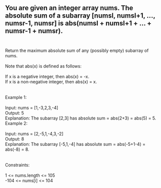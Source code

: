 ## You are given an integer array nums. The absolute sum of a subarray [numsl, numsl+1, ..., numsr-1, numsr] is abs(numsl + numsl+1 + ... + numsr-1 + numsr). <br> <br> 
Return the maximum absolute sum of any (possibly empty) subarray of nums. <br> <br> 
Note that abs(x) is defined as follows: <br> <br> 
If x is a negative integer, then abs(x) = -x. <br> 
If x is a non-negative integer, then abs(x) = x. <br> <br> <br> 
Example 1: <br> <br> 
Input: nums = [1,-3,2,3,-4] <br> 
Output: 5 <br> 
Explanation: The subarray [2,3] has absolute sum = abs(2+3) = abs(5) = 5. <br> 
Example 2: <br> <br> 
Input: nums = [2,-5,1,-4,3,-2] <br> 
Output: 8 <br> 
Explanation: The subarray [-5,1,-4] has absolute sum = abs(-5+1-4) = abs(-8) = 8. <br> <br> <br> 
Constraints: <br> <br> 
1 <= nums.length <= 105 <br> 
-104 <= nums[i] <= 104 <br> 
